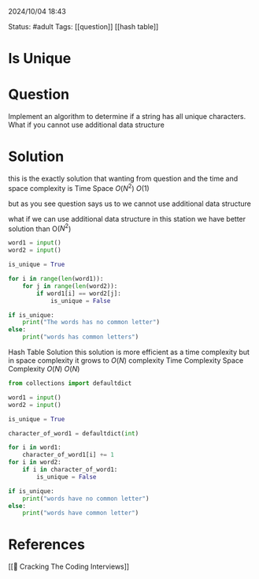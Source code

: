 2024/10/04
18:43

Status: #adult 
Tags: [[question]] [[hash table]]
# Is Unique

# Question

Implement an algorithm to determine if a string has all unique characters. What if you cannot use additional data structure

# Solution

this is the exactly solution that wanting from question and the time and space complexity is
Time           Space
$O(N^2)$           $O(1)$

but as you see question says us to we cannot use additional data structure 

what if we can use additional data structure in this station we have better solution than O($N^2$)

```python
word1 = input()
word2 = input()

is_unique = True

for i in range(len(word1)):
    for j in range(len(word2)):
        if word1[i] == word2[j]:
            is_unique = False

if is_unique:
    print("The words has no common letter")
else:
    print("words has common letters")
```

Hash Table Solution
this solution is more efficient as a time complexity but in space complexity it grows to $O(N)$ complexity
Time Complexity         Space Complexity
     $O(N)$                    $O(N)$

```python
from collections import defaultdict

word1 = input()
word2 = input()

is_unique = True

character_of_word1 = defaultdict(int)

for i in word1:
    character_of_word1[i] += 1
for i in word2:
    if i in character_of_word1:
        is_unique = False

if is_unique:
    print("words have no common letter")
else:
    print("words have common letter")
```
# References

[[📙 Cracking The Coding Interviews]]
